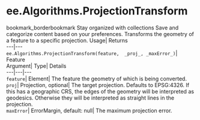 
#  ee.Algorithms.ProjectionTransform
bookmark_borderbookmark Stay organized with collections  Save and categorize content based on your preferences.
Transforms the geometry of a feature to a specific projection. 
Usage| Returns  
---|---  
`ee.Algorithms.ProjectionTransform(feature,  _proj_, _maxError_)`| Feature  
Argument| Type| Details  
---|---|---  
`feature`| Element| The feature the geometry of which is being converted.  
`proj`| Projection, optional| The target projection. Defaults to EPSG:4326. If this has a geographic CRS, the edges of the geometry will be interpreted as geodesics. Otherwise they will be interpreted as straight lines in the projection.  
`maxError`| ErrorMargin, default: null| The maximum projection error.  
